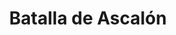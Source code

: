 ﻿---
title: "Batalla de Ascalón"
permalink: periodes_448.html
layout: periode
dataInici: 1099-08-12
sidebar: periodes
pares:
  - 222:
    title: "Primera Cruzada"
    dataInici: "(1096)"
    dataFi: "(1099)"

fills:
jocsPrincipals:
jocsEscenaris:
jocsEpoca:
  - title: "Infidel"
    bggId: 62225
    escenari: "Ascalon"

  - title: "Epées et croisades"
    bggId: 38925
    escenari: "Ascalon"

  - title: "The Crusades"
    bggId: 36698
    escenari: "Ascalon"
    dataInici: 
    dataFi: 

  - title: "Men at Arms"
    bggId: 8327
    escenari: "Ascalon"

jocsEpocaEscenaris:
---
